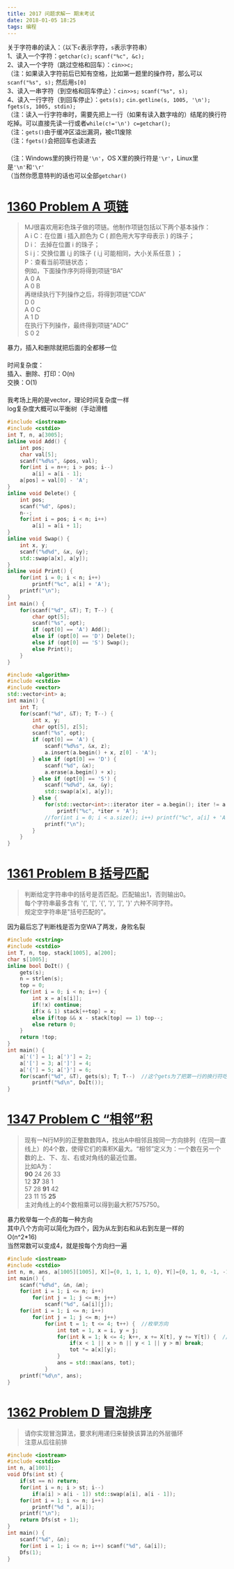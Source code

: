 ```yaml
---
title: 2017 问题求解一 期末考试
date: 2018-01-05 18:25
tags: 编程
---
```


关于字符串的读入：（以下`c`表示字符，`s`表示字符串）  
1、读入一个字符：`getchar(c);` `scanf("%c", &c);`  
2、读入一个字符（跳过空格和回车）：`cin>>c;`  
（注：如果读入字符前后已知有空格，比如第一题里的操作符，那么可以`scanf("%s", s);` 然后用`s[0]`  
3、读入一串字符（到空格和回车停止）：`cin>>s;` `scanf("%s", s);`  
4、读入一行字符（到回车停止）：`gets(s);` `cin.getline(s, 1005, '\n');` `fgets(s, 1005, stdin);`  
（注：读入一行字符串时，需要先把上一行（如果有读入数字啥的）结尾的换行符吃掉。可以直接先读一行或者`while(c!='\n') c=getchar();`  
（注：`gets()`由于缓冲区溢出漏洞，被c11废除  
（注：`fgets()`会把回车也读进去  
　  
（注：Windows里的换行符是`'\n'`，OS X里的换行符是`'\r'`，Linux里是`'\n'`和`'\r'`  
（当然你愿意特判的话也可以全部`getchar()`  

# [1360 Problem A 项链](http://114.212.10.47:8084/problem.php?id=1360)

> MJ很喜欢用彩色珠子做的项链。他制作项链包括以下两个基本操作：  
A i C：在位置 i 插入颜色为 C ( 颜色用大写字母表示 ) 的珠子；  
D i： 去掉在位置 i 的珠子；  
S i j：交换位置 i,j 的珠子 ( i,j 可能相同，大小关系任意 ) ；  
P：查看当前项链状态；  
例如，下面操作序列将得到项链“BA”   
A 0 A  
A 0 B  
再继续执行下列操作之后，将得到项链“CDA”  
D 0  
A 0 C  
A 1 D  
在执行下列操作，最终得到项链“ADC”  
S 0 2  

暴力，插入和删除就把后面的全都移一位  
　  
时间复杂度：  
插入、删除、打印：O(n)  
交换：O(1)  
　  
我考场上用的是vector，理论时间复杂度一样
　  
log复杂度大概可以平衡树（手动滑稽

```cpp
#include <iostream>
#include <cstdio>
int T, n, a[3005];
inline void Add() {
	int pos;
	char val[5];
	scanf("%d%s", &pos, val);
	for(int i = n++; i > pos; i--)
		a[i] = a[i - 1];
	a[pos] = val[0] - 'A';
}
inline void Delete() {
	int pos;
	scanf("%d", &pos);
	n--;
	for(int i = pos; i < n; i++)
		a[i] = a[i + 1];
}
inline void Swap() {
	int x, y;
	scanf("%d%d", &x, &y);
	std::swap(a[x], a[y]);
}
inline void Print() {
	for(int i = 0; i < n; i++)
		printf("%c", a[i] + 'A');
	printf("\n");
}
int main() {
	for(scanf("%d", &T); T; T--) {
		char opt[5];
		scanf("%s", opt);
		if (opt[0] == 'A') Add();
		else if (opt[0] == 'D') Delete();
		else if (opt[0] == 'S') Swap();
		else Print();
	}
}
```

```cpp
#include <algorithm>
#include <cstdio>
#include <vector>
std::vector<int> a;
int main() {
	int T;
	for(scanf("%d", &T); T; T--) {
		int x, y;
		char opt[5], z[5];
		scanf("%s", opt);
		if (opt[0] == 'A') {
			scanf("%d%s", &x, z);
			a.insert(a.begin() + x, z[0] - 'A');
		} else if (opt[0] == 'D') {
			scanf("%d", &x);
			a.erase(a.begin() + x);
		} else if (opt[0] == 'S') {
			scanf("%d%d", &x, &y);
			std::swap(a[x], a[y]);
		} else {
			for(std::vector<int>::iterator iter = a.begin(); iter != a.end(); iter++)
				printf("%c", *iter + 'A');
			//for(int i = 0; i < a.size(); i++) printf("%c", a[i] + 'A'); //和上两行的作用一样
			printf("\n");
		}
	}
}
```

# [1361 Problem B 括号匹配](http://114.212.10.47:8084/problem.php?id=1361)

> 判断给定字符串中的括号是否匹配。匹配输出1，否则输出0。  
每个字符串最多含有 '(', '[', '{', ')', ']', '}' 六种不同字符。  
规定空字符串是"括号匹配的"。

因为最后忘了判断栈是否为空WA了两发，身败名裂
```cpp
#include <cstring>
#include <cstdio>
int T, n, top, stack[1005], a[200];
char s[1005];
inline bool DoIt() {
	gets(s);
	n = strlen(s);
	top = 0;
	for(int i = 0; i < n; i++) {
		int x = a[s[i]];
		if(!x) continue;
		if(x & 1) stack[++top] = x;
		else if(top && x - stack[top] == 1) top--;
		else return 0;
	}
	return !top;
}
int main() {
	a['('] = 1; a[')'] = 2;
	a['['] = 3; a[']'] = 4;
	a['{'] = 5; a['}'] = 6;
	for(scanf("%d", &T), gets(s); T; T--)  //这个gets为了把第一行的换行符吃掉
		printf("%d\n", DoIt());
}
```

# [1347 Problem C “相邻”积](http://114.212.10.47:8084/problem.php?id=1347)
> 现有一N行M列的正整数数阵A，找出A中相邻且按同一方向排列（在同一直线上）的4个数，使得它们的乘积K最大。“相邻”定义为：一个数在另一个数的上、下、左、右或对角线的最近位置。  
比如A为：  
**90**  24  26  33  
12  **37**  38   1  
57  28  **91**  42  
23  11  15  **25**  
主对角线上的4个数相乘可以得到最大积7575750。  

暴力枚举每一个点的每一种方向  
其中八个方向可以简化为四个，因为从左到右和从右到左是一样的  
O(n^2\*16)
　  
当然常数可以变成4，就是按每个方向扫一遍
```cpp
#include <iostream>
#include <cstdio>
int n, m, ans, a[1005][1005], X[]={0, 1, 1, 1, 0}, Y[]={0, 1, 0, -1, -1};
int main() {
	scanf("%d%d", &n, &m);
	for(int i = 1; i <= n; i++)
		for(int j = 1; j <= m; j++)
			scanf("%d", &a[i][j]);
	for(int i = 1; i <= n; i++)
		for(int j = 1; j <= m; j++)
			for(int t = 1; t <= 4; t++) {  //枚举方向
				int tot = 1, x = i, y = j;
				for(int k = 1; k <= 4; k++, x += X[t], y += Y[t]) {  //X和Y数组为方向向量
					if(x < 1 || x > n || y < 1 || y > m) break;
					tot *= a[x][y];
				}
				ans = std::max(ans, tot);
			}
	printf("%d\n", ans);
}
```

# [1362 Problem D 冒泡排序](http://114.212.10.47:8084/problem.php?id=1362)
> 请你实现冒泡算法，要求利用递归来替换该算法的外层循环  
注意从后往前排

```cpp
#include <iostream>
#include <cstdio>
int n, a[1001];
void Dfs(int st) {
	if(st == n) return;
	for(int i = n; i > st; i--)
		if(a[i] > a[i - 1]) std::swap(a[i], a[i - 1]);
	for(int i = 1; i <= n; i++)
		printf("%d ", a[i]);
	printf("\n");
	return Dfs(st + 1);
}
int main() {
	scanf("%d", &n);
	for(int i = 1; i <= n; i++) scanf("%d", &a[i]);
	Dfs(1);
}
```